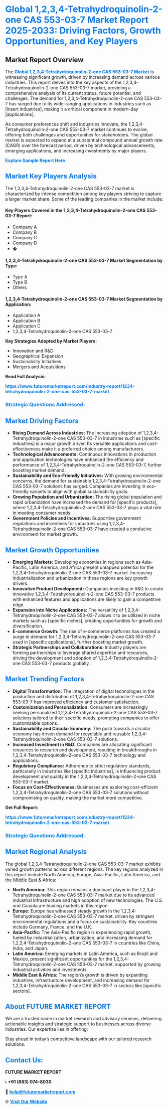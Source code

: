 <h1 style="color: #007BFF;">Global 1,2,3,4-Tetrahydroquinolin-2-one CAS 553-03-7 Market Report 2025-2033: Driving Factors, Growth Opportunities, and Key Players</h1>

<section id="overview">
<h2>Market Report Overview</h2>
<p>The <a href="https://www.futuremarketreport.com/industry-report/1234-tetrahydroquinolin-2-one-cas-553-03-7-market" style="color: #007BFF; text-decoration: none;"><strong>Global 1,2,3,4-Tetrahydroquinolin-2-one CAS 553-03-7 Market</strong></a> is witnessing significant growth, driven by increasing demand across various industries. This report delves into the key aspects of the 1,2,3,4-Tetrahydroquinolin-2-one CAS 553-03-7 market, providing a comprehensive analysis of its current status, future potential, and challenges. The demand for 1,2,3,4-Tetrahydroquinolin-2-one CAS 553-03-7 has surged due to its wide-ranging applications in industries such as [insert industries], making it a critical component in modern-day [applications].</p>
<p>As consumer preferences shift and industries innovate, the 1,2,3,4-Tetrahydroquinolin-2-one CAS 553-03-7 market continues to evolve, offering both challenges and opportunities for stakeholders. The global market is expected to expand at a substantial compound annual growth rate (CAGR) over the forecast period, driven by technological advancements, emerging applications, and increasing investments by major players.</p>
</section>

<section id="overview">
<p><a href="https://www.futuremarketreport.com/request-sample/reportId=112567" style="color: #007BFF; text-decoration: none;"><strong>Explore Sample Report Here</strong></a></p>
</section>

<section id="key-players">
<h2 style="color: #007BFF;">Market Key Players Analysis</h2>
<p>The 1,2,3,4-Tetrahydroquinolin-2-one CAS 553-03-7 market is characterized by intense competition among key players striving to capture a larger market share. Some of the leading companies in the market include:</p>
<h4>Key Players Covered in the 1,2,3,4-Tetrahydroquinolin-2-one CAS 553-03-7 Report:</h4>
<ul><li>Company A</li><li>Company B</li><li>Company C</li><li>Company D</li><li>�</li></ul>
<h4>1,2,3,4-Tetrahydroquinolin-2-one CAS 553-03-7 Market Segmentation by Type:</h4>
<ul><li>Type A</li><li>Type B</li><li>Others</li></ul>

<h4>1,2,3,4-Tetrahydroquinolin-2-one CAS 553-03-7 Market Segmentation by Application:</h4>
<ul><li>Application A</li><li>Application B</li><li>Application C</li><li>1,2,3,4-Tetrahydroquinolin-2-one CAS 553-03-7</li></ul>
<p><strong>Key Strategies Adopted by Market Players:</strong></p>
<ul>
<li>Innovation and R&D</li>
<li>Geographical Expansion</li>
<li>Sustainability Initiatives</li>
<li>Mergers and Acquisitions</li>
</ul>
</section>

<section>
<p><strong>Read Full Analysis: </strong></p><a href="https://www.futuremarketreport.com/industry-report/1234-tetrahydroquinolin-2-one-cas-553-03-7-market" style="color: #007BFF; text-decoration: none;"><strong>https://www.futuremarketreport.com/industry-report/1234-tetrahydroquinolin-2-one-cas-553-03-7-market</strong></a>
<h3 style="color: #007BFF;">Strategic Questions Addressed:</h3>
</section>

<section id="driving-factors">
<h2 style="color: #007BFF;">Market Driving Factors</h2>
<ul>
<li><strong>Rising Demand Across Industries:</strong> The increasing adoption of 1,2,3,4-Tetrahydroquinolin-2-one CAS 553-03-7 in industries such as [specific industries] is a major growth driver. Its versatile applications and cost-effectiveness make it a preferred choice among manufacturers.</li>
<li><strong>Technological Advancements:</strong> Continuous innovations in production and application technologies have enhanced the efficiency and performance of 1,2,3,4-Tetrahydroquinolin-2-one CAS 553-03-7, further boosting market demand.</li>
<li><strong>Sustainability and Eco-Friendly Initiatives:</strong> With growing environmental concerns, the demand for sustainable 1,2,3,4-Tetrahydroquinolin-2-one CAS 553-03-7 solutions has surged. Companies are investing in eco-friendly variants to align with global sustainability goals.</li>
<li><strong>Growing Population and Urbanization:</strong> The rising global population and rapid urbanization have increased the demand for [specific products], where 1,2,3,4-Tetrahydroquinolin-2-one CAS 553-03-7 plays a vital role in meeting consumer needs.</li>
<li><strong>Government Policies and Incentives:</strong> Supportive government regulations and incentives for industries using 1,2,3,4-Tetrahydroquinolin-2-one CAS 553-03-7 have created a conducive environment for market growth.</li>
</ul>
</section>

<section id="growth-opportunities">
<h2 style="color: #007BFF;">Market Growth Opportunities</h2>
<ul>
<li><strong>Emerging Markets:</strong> Developing economies in regions such as Asia-Pacific, Latin America, and Africa present untapped potential for the 1,2,3,4-Tetrahydroquinolin-2-one CAS 553-03-7 market. Increasing industrialization and urbanization in these regions are key growth drivers.</li>
<li><strong>Innovative Product Development:</strong> Companies investing in R&D to create innovative 1,2,3,4-Tetrahydroquinolin-2-one CAS 553-03-7 products with enhanced features and applications are likely to gain a competitive edge.</li>
<li><strong>Expansion into Niche Applications:</strong> The versatility of 1,2,3,4-Tetrahydroquinolin-2-one CAS 553-03-7 allows it to be utilized in niche markets such as [specific niches], creating opportunities for growth and diversification.</li>
<li><strong>E-commerce Growth:</strong> The rise of e-commerce platforms has created a surge in demand for 1,2,3,4-Tetrahydroquinolin-2-one CAS 553-03-7 used in [specific applications], further boosting market growth.</li>
<li><strong>Strategic Partnerships and Collaborations:</strong> Industry players are forming partnerships to leverage shared expertise and resources, driving the development and adoption of 1,2,3,4-Tetrahydroquinolin-2-one CAS 553-03-7 products globally.</li>
</ul>
</section>

<section id="trending-factors">
<h2 style="color: #007BFF;">Market Trending Factors</h2>
<ul>
<li><strong>Digital Transformation:</strong> The integration of digital technologies in the production and distribution of 1,2,3,4-Tetrahydroquinolin-2-one CAS 553-03-7 has improved efficiency and customer satisfaction.</li>
<li><strong>Customization and Personalization:</strong> Consumers are increasingly seeking personalized 1,2,3,4-Tetrahydroquinolin-2-one CAS 553-03-7 solutions tailored to their specific needs, prompting companies to offer customizable options.</li>
<li><strong>Sustainability and Circular Economy:</strong> The push towards a circular economy has driven demand for recyclable and reusable 1,2,3,4-Tetrahydroquinolin-2-one CAS 553-03-7 solutions.</li>
<li><strong>Increased Investment in R&D:</strong> Companies are allocating significant resources to research and development, resulting in breakthroughs in 1,2,3,4-Tetrahydroquinolin-2-one CAS 553-03-7 technology and applications.</li>
<li><strong>Regulatory Compliance:</strong> Adherence to strict regulatory standards, particularly in industries like [specific industries], is influencing product development and quality in the 1,2,3,4-Tetrahydroquinolin-2-one CAS 553-03-7 market.</li>
<li><strong>Focus on Cost-Effectiveness:</strong> Businesses are exploring cost-efficient 1,2,3,4-Tetrahydroquinolin-2-one CAS 553-03-7 solutions without compromising on quality, making the market more competitive.</li>
</ul>
</section>

<section>
<p><strong>Get Full Report: </strong></p><a href="https://www.futuremarketreport.com/industry-report/1234-tetrahydroquinolin-2-one-cas-553-03-7-market" style="color: #007BFF; text-decoration: none;"><strong>https://www.futuremarketreport.com/industry-report/1234-tetrahydroquinolin-2-one-cas-553-03-7-market</strong></a>
<h3 style="color: #007BFF;">Strategic Questions Addressed:</h3>
</section>


<section id="regional-analysis">
<h2 style="color: #007BFF;">Market Regional Analysis</h2>
<p>The global 1,2,3,4-Tetrahydroquinolin-2-one CAS 553-03-7 market exhibits varied growth patterns across different regions. The key regions analyzed in this report include North America, Europe, Asia-Pacific, Latin America, and the Middle East & Africa:</p>
<ul>
<li><strong>North America:</strong> This region remains a dominant player in the 1,2,3,4-Tetrahydroquinolin-2-one CAS 553-03-7 market due to its advanced industrial infrastructure and high adoption of new technologies. The U.S. and Canada are leading markets in this region.</li>
<li><strong>Europe:</strong> Europe has witnessed steady growth in the 1,2,3,4-Tetrahydroquinolin-2-one CAS 553-03-7 market, driven by stringent environmental regulations and a focus on sustainability. Key countries include Germany, France, and the U.K.</li>
<li><strong>Asia-Pacific:</strong> The Asia-Pacific region is experiencing rapid growth, fueled by industrialization, urbanization, and increasing demand for 1,2,3,4-Tetrahydroquinolin-2-one CAS 553-03-7 in countries like China, India, and Japan.</li>
<li><strong>Latin America:</strong> Emerging markets in Latin America, such as Brazil and Mexico, present significant opportunities for the 1,2,3,4-Tetrahydroquinolin-2-one CAS 553-03-7 market, supported by growing industrial activities and investments.</li>
<li><strong>Middle East & Africa:</strong> The region’s growth is driven by expanding industries, infrastructure development, and increasing demand for 1,2,3,4-Tetrahydroquinolin-2-one CAS 553-03-7 in sectors like [specific sectors].</li>
</ul>
</section>

<footer>
<h2 style="color: #007BFF;">About FUTURE MARKET REPORT</h2>
<p>We are a trusted name in market research and advisory services, delivering actionable insights and strategic support to businesses across diverse industries. Our expertise lies in offering:</p>

<p>Stay ahead in today’s competitive landscape with our tailored research solutions.</p>

<h2 style="color: #007BFF;">Contact Us:</h2>
<p><strong>FUTURE MARKET REPORT</strong></p>
<p>📞 <strong>+91 (883) 074-8030</strong></p>
<p>📧 <strong><a href="mailto:help@futuremarketreport.com" style="color: #007BFF;">help@futuremarketreport.com</a></strong></p>
<p>🌐 <strong><a href="https://www.futuremarketreport.com/" style="color: #007BFF;">Visit Our Website</a></strong></p>
</footer>